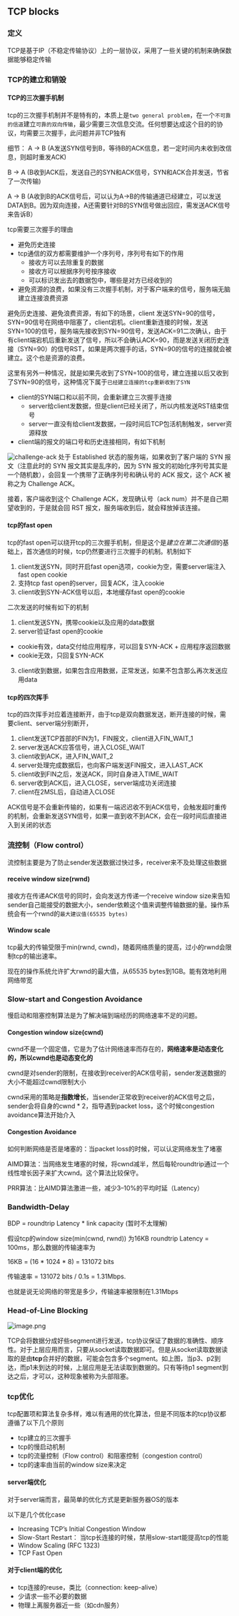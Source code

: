 ## TCP blocks

### 定义
TCP是基于IP（不稳定传输协议）上的一层协议，采用了一些关键的机制来确保数据能够稳定传输

### TCP的建立和销毁

#### TCP的三次握手机制

tcp的三次握手机制并不是特有的，本质上是`two general problem`，在一个`不可靠的信道`建立`可靠的双向传输`，最少需要三次信息交流。任何想要达成这个目的的协议，均需要三次握手，此问题并非TCP独有

细节：
A -> B (A发送SYN信号到B，等待B的ACK信息，若一定时间内未收到改信息，则超时重发ACK)

B -> A (B收到ACK后，发送自己的SYN和ACK信号，SYN和ACK合并发送，节省了一次传输)

A -> B (A收到B的ACK信号后，可以认为A->B的传输通道已经建立，可以发送DATA到B。因为双向连接，A还需要针对B的SYN信号做出回应，需发送ACK信号来告诉B）

tcp需要三次握手的理由
- 避免历史连接
- tcp通信的双方都需要维护一个序列号，序列号有如下的作用
  - 接收方可以去除重复的数据
  - 接收方可以根据序列号按序接收
  - 可以标识发出去的数据包中，哪些是对方已经收到的
- 避免资源的浪费，如果没有三次握手机制，对于客户端来的信号，服务端无脑建立连接浪费资源


避免历史连接、避免浪费资源，有如下的场景，client 发送SYN=90的信号，SYN=90信号在网络中阻塞了，client宕机。client重新连接的时候，发送SYN=100的信号，服务端先接收到SYN=90信号，发送ACK=91二次确认，由于有client端宕机后重新发送了信号，所以不会确认ACK=90，而是发送关闭历史连接（SYN=90）的信号RST，如果是两次握手的话，SYN=90的信号的连接就会被建立。这个也是资源的浪费。

这里有另外一种情况，就是如果先收到了SYN=100的信号，建立连接以后又收到了SYN=90的信号，这种情况下属于`已经建立连接的tcp重新收到了SYN`
- client的SYN端口和以前不同，会重新建立三次握手连接
  - server给client发数据，但是client已经关闭了，所以内核发送RST结束信号
  - server一直没有给client发数据，一段时间后TCP包活机制触发，server资源释放
- client端的报文的端口号和历史连接相同，有如下机制

![challenge-ack](assets/challenge-ack.png)
处于 Established 状态的服务端，如果收到了客户端的 SYN 报文（注意此时的 SYN 报文其实是乱序的，因为 SYN 报文的初始化序列号其实是一个随机数），会回复一个携带了正确序列号和确认号的 ACK 报文，这个 ACK 被称之为 Challenge ACK。

接着，客户端收到这个 Challenge ACK，发现确认号（ack num）并不是自己期望收到的，于是就会回 RST 报文，服务端收到后，就会释放掉该连接。


#### tcp的fast open
tcp的fast open可以绕开tcp的三次握手机制，但是这个是*建立在第二次通信*的基础上，首次通信的时候，tcp仍然要进行三次握手的机制。机制如下
1. client发送SYN，同时开启fast open选项，cookie为空，需要server端注入fast open cookie
2. 支持tcp fast open的server，回复ACK，注入cookie
3. client收到SYN-ACK信号以后，本地缓存fast open的cookie

二次发送的时候有如下的机制
1. client发送SYN，携带cookie以及应用的data数据
2. server验证fast open的cookie
  - cookie有效，data交付给应用程序，可以回复SYN-ACK + 应用程序返回数据
  - cookie无效，只回复SYN-ACK
3. client收到数据，如果包含应用数据，正常发送，如果不包含那么再次发送应用data


#### tcp的四次挥手
tcp的四次挥手对应着连接断开，由于tcp是双向数据发送，断开连接的时候，需要client、server端分别断开，
1. client发送TCP首部的FIN为1，FIN报文，client进入FIN_WAIT_1
2. server发送ACK应答信号，进入CLOSE_WAIT
3. client收到ACK，进入FIN_WAIT_2
4. server处理完成数据后，也向客户端发送FIN报文，进入LAST_ACK
5. client收到FIN之后，发送ACK，同时自身进入TIME_WAIT
6. server收到ACK后，进入CLOSE，server端成功关闭连接
7. client在2MSL后，自动进入CLOSE

ACK信号是不会重新传输的，如果有一端迟迟收不到ACK信号，会触发超时重传的机制，会重新发送SYN信号，如果一直到收不到ACK，会在一段时间后直接进入到关闭的状态


### 流控制（Flow control）
流控制主要是为了防止sender发送数据过快过多，receiver来不及处理这些数据

#### receive window size(rwnd)
接收方在传递ACK信号的同时，会向发送方传递一个receive window size来告知sender自己能接受的数据大小，sender依赖这个值来调整传输数据的量。操作系统会有一个rwnd的`最大建议值(65535 bytes)`

#### Window scale
tcp最大的传输受限于min(rwnd, cwnd)，随着网络质量的提高，过小的rwnd会限制tcp的输出速率。

现在的操作系统允许扩大rwnd的最大值，从65535 bytes到1GB。能有效地利用网络带宽

### Slow-start and Congestion Avoidance
慢启动和阻塞控制算法是为了解决端到端经历的网络速率不足的问题。

#### Congestion window size(cwnd)
cwnd不是一个固定值，它是为了估计网络速率而存在的，**网络速率是动态变化的，所以cwnd也是动态变化的**

cwnd是对sender的限制，在接收到receiver的ACK信号前，sender发送数据的大小不能超过cwnd限制大小

cwnd采用的策略是**指数增长**，当sender正常收到receiver的ACK信号之后，sender会将自身的cwnd * 2，指导遇到packet loss，这个时候congestion avoidance算法开始介入

#### Congestion Avoidance
如何判断网络是否是堵塞的：当packet loss的时候，可以认定网络发生了堵塞

AIMD算法：当网络发生堵塞的时候，将cwnd减半，然后每轮roundtrip通过一个线性增长因子来扩大cwnd。这个算法比较保守。

PRR算法：比AIMD算法激进一些，减少3–10%的平均时延（Latency）


### Bandwidth-Delay
BDP = roundtrip Latency * link capacity (暂时不太理解)

假设tcp的window size(min(cwnd, rwnd)) 为16KB roundtrip Latency = 100ms，那么数据的传输速率为

16KB = (16 * 1024 * 8) = 131072 bits

传输速率 = 131072 bits / 0.1s = 1.31Mbps.

也就是说无论网络的带宽是多少，传输速率被限制在1.31Mbps


### Head-of-Line Blocking

![image.png](https://i.loli.net/2021/08/30/WcDRorMiBgJZ4nd.png)

TCP会将数据分成好些segment进行发送，tcp协议保证了数据的准确性、顺序性。对于上层应用而言，只要从socket读取数据即可。但是从socket读取数据读取的是由**tcp**合并好的数据，可能会包含多个segment。如上图，当p3、p2到达，而p1未到达的时候，上层应用是无法读取到数据的。只有等待p1 segment到达之后，才可以，这种现象被称为头部阻塞。


### tcp优化
tcp配置项和算法复杂多样，难以有通用的优化算法，但是不同版本的tcp协议都遵循了以下几个原则

- tcp建立的三次握手
- tcp的慢启动机制
- tcp的流量控制（Flow control）和阻塞控制（congestion control）
- tcp的速率由当前的window size来决定

#### server端优化
对于server端而言，最简单的优化方式是更新服务器OS的版本

以下是几个优化case
- Increasing TCP’s Initial Congestion Window
- Slow-Start Restart： 当tcp长连接的时候，禁用slow-start能提高tcp的性能
- Window Scaling (RFC 1323)
- TCP Fast Open

#### 对于client端的优化
- tcp连接的reuse，类比（connection: keep-alive）
- 少请求一些不必要的数据
- 物理上离服务器近一些（如cdn服务）
